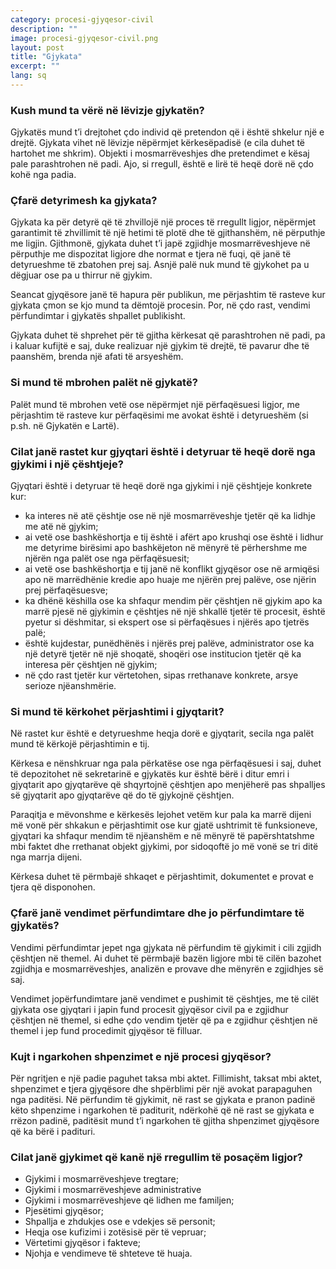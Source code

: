 ```yaml
---
category: procesi-gjyqesor-civil
description: ""
image: procesi-gjyqesor-civil.png
layout: post
title: "Gjykata"
excerpt: ""
lang: sq
---
```

<script>
var data = { topics: [
  {
    title: "Vënia në lëvizje e gjykatës",
    text: function(){ return $("#part1").html(); }
  },
  {
    title: "Detyrimet e gjykatës",
    text: function(){ return $("#part2").html(); }
  },
  {
    title: "Mbrojtja e palëve në gjykatë",
    text: function(){ return $("#part3").html(); }
  },
  {
    title: "Detyrimi i gjyqtarit për të hequr dorë nga gjykimi",
    text: function(){ return $("#part4").html(); }
  },
  {
    title: "Përjashtimi i gjyqtarit nga gjykimi",
    text: function(){ return $("#part5").html(); }
  },
  {
    title: "Vendimet përfundimtare dhe jo përfundimtare",
    text: function(){ return $("#part6").html(); }
  },
  {
    title: "Shpenzimet e procesit gjyqësor",
    text: function(){ return $("#part7").html(); }
  },
  {
    title: "Gjykimet e posaçme",
    text: function(){ return $("#part8").html(); }
  }
]};
</script>

<div id="part1" class="hidden">
<h3>Kush mund ta vërë në lëvizje gjykatën?</h3>
Gjykatës mund t’i drejtohet çdo individ që pretendon që i është shkelur një e drejtë. Gjykata vihet në lëvizje nëpërmjet kërkesëpadisë (e cila duhet të hartohet me shkrim). Objekti i mosmarrëveshjes dhe pretendimet e kësaj pale parashtrohen në padi. Ajo, si rregull, është e lirë të heqë dorë në çdo kohë nga padia.
</div>

<div id="part2" class="hidden">
<h3>Çfarë detyrimesh ka gjykata?</h3>
<p>Gjykata ka për detyrë që të zhvillojë një proces të rregullt ligjor, nëpërmjet garantimit të zhvillimit të një hetimi të plotë dhe të gjithanshëm, në përputhje me ligjin. Gjithmonë, gjykata duhet t’i japë zgjidhje mosmarrëveshjeve në përputhje me dispozitat ligjore dhe normat e tjera në fuqi, që janë të detyrueshme të zbatohen prej saj. Asnjë palë nuk mund të gjykohet pa u dëgjuar ose pa u thirrur në gjykim.</p>
<p>Seancat gjyqësore janë të hapura për publikun, me përjashtim të rasteve kur gjykata çmon se kjo mund ta dëmtojë procesin. Por, në çdo rast, vendimi përfundimtar i gjykatës shpallet publikisht.</p>
<p>Gjykata duhet të shprehet për të gjitha kërkesat që parashtrohen në padi, pa i kaluar kufijtë e saj, duke realizuar një gjykim të drejtë, të pavarur dhe të paanshëm, brenda një afati të arsyeshëm.</p>
</div>

<div id="part3" class="hidden">
<h3>Si mund të mbrohen palët në gjykatë?</h3>
Palët mund të mbrohen vetë ose nëpërmjet një përfaqësuesi ligjor, me përjashtim të rasteve kur përfaqësimi me avokat është i detyrueshëm (si p.sh. në Gjykatën e Lartë).
</div>

<div id="part4" class="hidden">
<h3>Cilat janë rastet kur gjyqtari është i detyruar të heqë dorë nga gjykimi i një çështjeje?</h3>
Gjyqtari është i detyruar të heqë dorë nga gjykimi i një çështjeje konkrete kur:
<ul>
<li>ka interes në atë çështje ose në një mosmarrëveshje tjetër që ka lidhje me atë në gjykim;</li>
<li>ai vetë ose bashkëshortja e tij është i afërt apo krushqi ose është i lidhur me detyrime birësimi apo bashkëjeton në mënyrë të përhershme me njërën nga palët ose nga përfaqësuesit;</li>
<li>ai vetë ose bashkëshortja e tij janë në konflikt gjyqësor ose në armiqësi apo në marrëdhënie kredie apo huaje me njërën prej palëve, ose njërin prej përfaqësuesve;</li>
<li>ka dhënë këshilla ose ka shfaqur mendim për çështjen në gjykim apo ka marrë pjesë në gjykimin e çështjes në një shkallë tjetër të procesit, është pyetur si dëshmitar, si ekspert ose si përfaqësues i njërës apo tjetrës palë;</li>
<li>është kujdestar, punëdhënës i njërës prej palëve, administrator ose ka një detyrë tjetër në një shoqatë, shoqëri ose institucion tjetër që ka interesa për çështjen në gjykim;</li>
<li>në çdo rast tjetër kur vërtetohen, sipas rrethanave konkrete, arsye serioze njëanshmërie.</li>
</ul>
</div>

<div id="part5" class="hidden">
<h3>Si mund të kërkohet përjashtimi i gjyqtarit?</h3>
<p>Në rastet kur është e detyrueshme heqja dorë e gjyqtarit, secila nga palët mund të kërkojë përjashtimin e tij.</p>
<p>Kërkesa e nënshkruar nga pala përkatëse ose nga përfaqësuesi i saj, duhet të depozitohet në sekretarinë e gjykatës kur është bërë i ditur emri i gjyqtarit apo gjyqtarëve që shqyrtojnë çështjen apo menjëherë pas shpalljes së gjyqtarit apo gjyqtarëve që do të gjykojnë çështjen.</p>
<p>Paraqitja e mëvonshme e kërkesës lejohet vetëm kur pala ka marrë dijeni më vonë për shkakun e përjashtimit ose kur gjatë ushtrimit të funksioneve, gjyqtari ka shfaqur mendim të njëanshëm e në mënyrë të papërshtatshme mbi faktet dhe rrethanat objekt gjykimi, por sidoqoftë jo më vonë se tri ditë nga marrja dijeni.</p>
<p>Kërkesa duhet të përmbajë shkaqet e përjashtimit, dokumentet e provat e tjera që disponohen.</p>
</div>

<div id="part6" class="hidden">
<h3>Çfarë janë vendimet përfundimtare dhe jo përfundimtare të gjykatës?</h3>
<p>Vendimi përfundimtar jepet nga gjykata në përfundim të gjykimit i cili zgjidh çështjen në themel. Ai duhet të përmbajë bazën ligjore mbi të cilën bazohet zgjidhja e mosmarrëveshjes, analizën e provave dhe mënyrën e zgjidhjes së saj.</p>
<p>Vendimet jopërfundimtare janë vendimet e pushimit të çështjes, me të cilët gjykata ose gjyqtari i japin fund procesit gjyqësor civil pa e zgjidhur çështjen në themel, si edhe çdo vendim tjetër që pa e zgjidhur çështjen në themel i jep fund procedimit gjyqësor të filluar.</p>
</div>

<div id="part7" class="hidden">
<h3>Kujt i ngarkohen shpenzimet e një procesi gjyqësor?</h3>
Për ngritjen e një padie paguhet taksa mbi aktet. Fillimisht, taksat mbi aktet, shpenzimet e tjera gjyqësore dhe shpërblimi për një avokat parapaguhen nga paditësi. Në përfundim të gjykimit, në rast se gjykata e pranon padinë këto shpenzime i ngarkohen të paditurit, ndërkohë që në rast se gjykata e rrëzon padinë, paditësit mund t’i ngarkohen të gjitha shpenzimet gjyqësore që ka bërë i padituri.
</div>

<div id="part8" class="hidden">
<h3>Cilat janë gjykimet që kanë një rregullim të posaçëm ligjor?</h3>
<ul>
<li>Gjykimi i mosmarrëveshjeve tregtare;</li>
<li>Gjykimi i mosmarrëveshjeve administrative</li>
<li>Gjykimi i mosmarrëveshjeve që lidhen me familjen;</li>
<li>Pjesëtimi gjyqësor;</li>
<li>Shpallja e zhdukjes ose e vdekjes së personit;</li>
<li>Heqja ose kufizimi i zotësisë për të vepruar;</li>
<li>Vërtetimi gjyqësor i fakteve;</li>
<li>Njohja e vendimeve të shteteve të huaja.</li>
</ul>
</div>


<div class="post-content"></div>
